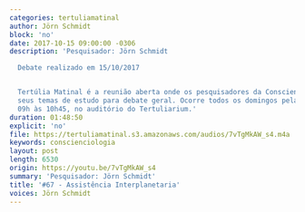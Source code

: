 ```yaml
---
categories: tertuliamatinal
author: Jörn Schmidt
block: 'no'
date: 2017-10-15 09:00:00 -0306
description: 'Pesquisador: Jörn Schmidt

  Debate realizado em 15/10/2017


  Tertúlia Matinal é a reunião aberta onde os pesquisadores da Conscienciologia apresentam
  seus temas de estudo para debate geral. Ocorre todos os domingos pela manhã, das
  09h às 10h45, no auditório do Tertuliarium.'
duration: 01:48:50
explicit: 'no'
file: https://tertuliamatinal.s3.amazonaws.com/audios/7vTgMkAW_s4.m4a
keywords: conscienciologia
layout: post
length: 6530
origin: https://youtu.be/7vTgMkAW_s4
summary: 'Pesquisador: Jörn Schmidt'
title: '#67 - Assistência Interplanetaria'
voices: Jörn Schmidt
---
```

